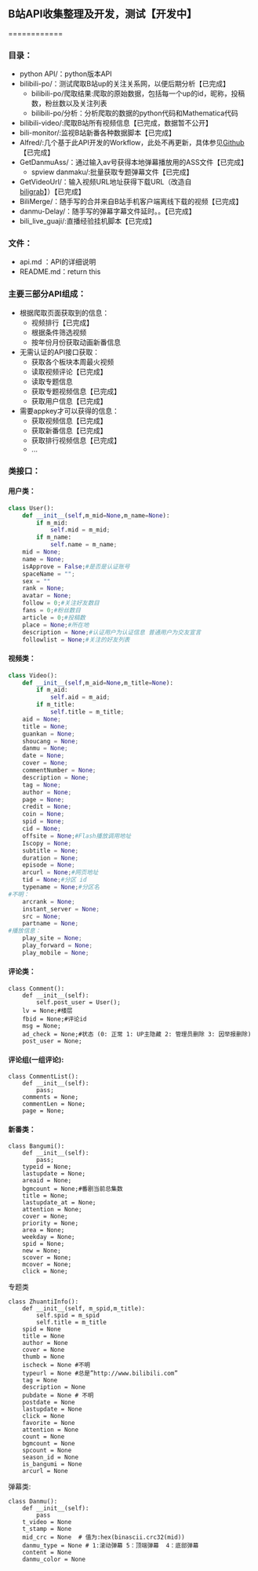 ## B站API收集整理及开发，测试【开发中】
============

### 目录：
* python API/：python版本API
* bilibili-po/：测试爬取B站up的关注关系网，以便后期分析【已完成】
  * bilibili-po/爬取结果:爬取的原始数据，包括每一个up的id，昵称，投稿数，粉丝数以及关注列表
  * bilibili-po/分析：分析爬取的数据的python代码和Mathematica代码
* bilibili-video/:爬取B站所有视频信息【已完成，数据暂不公开】
* bili-monitor/:监视B站新番各种数据脚本【已完成】
* Alfred/:几个基于此API开发的Workflow，此处不再更新，具体参见[Github](https://github.com/Vespa314/AlfredWorkFlows)【已完成】
* GetDanmuAss/：通过输入av号获得本地弹幕播放用的ASS文件【已完成】
	* spview danmaku/:批量获取专题弹幕文件【已完成】
* GetVideoUrl/：输入视频URL地址获得下载URL（改造自[biligrab](https://github.com/m13253/biligrab-danmaku2ass)】）【已完成】
* BiliMerge/：随手写的合并来自B站手机客户端离线下载的视频【已完成】
* danmu-Delay/：随手写的弹幕字幕文件延时。。【已完成】
* bili_live_guaji/:直播经验挂机脚本【已完成】

### 文件：
* api.md   ：API的详细说明
* README.md：return this

### 主要三部分API组成：
* 根据爬取页面获取到的信息：
  * 视频排行【已完成】
  * 根据条件筛选视频
  * 按年份月份获取动画新番信息
* 无需认证的API接口获取：
  * 获取各个板块本周最火视频
  * 读取视频评论【已完成】
  * 读取专题信息
  * 获取专题视频信息【已完成】
  * 获取用户信息【已完成】
* 需要appkey才可以获得的信息：
  * 获取视频信息【已完成】
  * 获取新番信息【已完成】
  * 获取排行视频信息【已完成】
  * ...

### 类接口：

#### 用户类：
```python
class User():
    def __init__(self,m_mid=None,m_name=None):
        if m_mid:
            self.mid = m_mid;
        if m_name:
            self.name = m_name;
    mid = None;
    name = None;
    isApprove = False;#是否是认证账号
    spaceName = "";
    sex = ""
    rank = None;
    avatar = None;
    follow = 0;#关注好友数目
    fans = 0;#粉丝数目
    article = 0;#投稿数
    place = None;#所在地
    description = None;#认证用户为认证信息 普通用户为交友宣言
    followlist = None;#关注的好友列表
```

#### 视频类：
```python
class Video():
    def __init__(self,m_aid=None,m_title=None):
        if m_aid:
            self.aid = m_aid;
        if m_title:
            self.title = m_title;
    aid = None;
    title = None;
    guankan = None;
    shoucang = None;
    danmu = None;
    date = None;
    cover = None;
    commentNumber = None;
    description = None;
    tag = None;
    author = None;
    page = None;
    credit = None;
    coin = None;
    spid = None;
    cid = None;
    offsite = None;#Flash播放调用地址
    Iscopy = None;
    subtitle = None;
    duration = None;
    episode = None;
    arcurl = None;#网页地址
    tid = None;#分区 id
    typename = None;#分区名
#不明：    
    arcrank = None;
    instant_server = None;
    src = None;
    partname = None;
#播放信息：
    play_site = None;
    play_forward = None;
    play_mobile = None;
```

#### 评论类：
```
class Comment():
    def __init__(self):
        self.post_user = User();
    lv = None;#楼层
    fbid = None;#评论id
    msg = None;
    ad_check = None;#状态 (0: 正常 1: UP主隐藏 2: 管理员删除 3: 因举报删除)
    post_user = None;
```

#### 评论组(一组评论):
```
class CommentList():
    def __init__(self):
        pass;
    comments = None;
    commentLen = None;
    page = None;
```

#### 新番类：
```
class Bangumi():
    def __init__(self):
        pass;
    typeid = None;
    lastupdate = None;
    areaid = None;
    bgmcount = None;#番剧当前总集数
    title = None;
    lastupdate_at = None;
    attention = None;
    cover = None;
    priority = None;
    area = None;
    weekday = None;
    spid = None;
    new = None;
    scover = None;
    mcover = None;
    click = None;
```

专题类
```
class ZhuantiInfo():
    def __init__(self, m_spid,m_title):
        self.spid = m_spid
        self.title = m_title
    spid = None
    title = None
    author = None
    cover = None
    thumb = None
    ischeck = None #不明
    typeurl = None #总是”http://www.bilibili.com”
    tag = None
    description = None
    pubdate = None # 不明
    postdate = None
    lastupdate = None
    click = None
    favorite = None
    attention = None
    count = None
    bgmcount = None
    spcount = None
    season_id = None
    is_bangumi = None
    arcurl = None
```

弹幕类:
```
class Danmu():
    def __init__(self):
        pass
    t_video = None
    t_stamp = None
    mid_crc = None  # 值为:hex(binascii.crc32(mid))
    danmu_type = None # 1:滚动弹幕 5：顶端弹幕  4：底部弹幕
    content = None
    danmu_color = None
```
